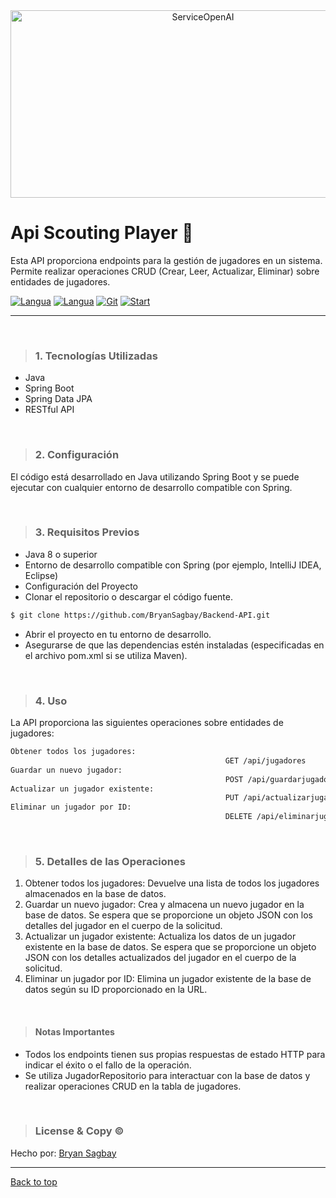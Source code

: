 <div align="center" id="top"> 
  <img src="https://www.tutofox.com/wp-content/uploads/2023/02/Full.png"  height="300" width="600" alt="ServiceOpenAI" />
</div>

# Api Scouting Player 🔭 
Esta API proporciona endpoints para la gestión de jugadores en un sistema. Permite realizar operaciones CRUD (Crear, Leer, Actualizar, Eliminar) sobre entidades de jugadores.


[![Langua](https://img.shields.io/badge/SpringBoot-white?logo=Spring)](https://img.shields.io/badge/SpringBoot-purple?logo=Spring) [![Langua](https://img.shields.io/github/languages/count/BryanSagbay/Backend-API?color=c90e21 "Langua")](https://img.shields.io/github/languages/count/BryanSagbay/Backend-API?color=c90e21 "Langua") [![Git](https://img.shields.io/github/repo-size/bryansagbay/Backend-API?color=56BEB8 "Gut")](https://img.shields.io/github/repo-size/bryansagbay/Backend-API?color=56BEB8 "Gut") [![Start](https://img.shields.io/github/stars/bryansagbay/Backend-API?color=blue "Start")](https://img.shields.io/github/stars/bryansagbay/Backend-API?color=blue "Start") 

</p>


<hr> 

<br>

> ### 1. Tecnologías Utilizadas 
- Java
- Spring Boot
- Spring Data JPA
- RESTful API

<br>







> ### 2. Configuración
El código está desarrollado en Java utilizando Spring Boot y se puede ejecutar con cualquier entorno de desarrollo compatible con Spring.

<br>

>### 3. Requisitos Previos
- Java 8 o superior
- Entorno de desarrollo compatible con Spring (por ejemplo, IntelliJ IDEA, Eclipse)
- Configuración del Proyecto
- Clonar el repositorio o descargar el código fuente.
```bash
$ git clone https://github.com/BryanSagbay/Backend-API.git
```
- Abrir el proyecto en tu entorno de desarrollo.
- Asegurarse de que las dependencias estén instaladas (especificadas en el archivo pom.xml si se utiliza Maven).

<br>

>### 4. Uso
La API proporciona las siguientes operaciones sobre entidades de jugadores:
```bash
Obtener todos los jugadores:
												GET /api/jugadores
Guardar un nuevo jugador: 
												POST /api/guardarjugador
Actualizar un jugador existente:
												PUT /api/actualizarjugador
Eliminar un jugador por ID: 
												DELETE /api/eliminarjugador/{id}
```

<br>

>### 5. Detalles de las Operaciones
1. Obtener todos los jugadores: Devuelve una lista de todos los jugadores almacenados en la base de datos.
2. Guardar un nuevo jugador: Crea y almacena un nuevo jugador en la base de datos. Se espera que se proporcione un objeto JSON con los detalles del jugador en el cuerpo de la solicitud.
3. Actualizar un jugador existente: Actualiza los datos de un jugador existente en la base de datos. Se espera que se proporcione un objeto JSON con los detalles actualizados del jugador en el cuerpo de la solicitud.
4. Eliminar un jugador por ID: Elimina un jugador existente de la base de datos según su ID proporcionado en la URL.

<br> 

>#### Notas Importantes
- Todos los endpoints tienen sus propias respuestas de estado HTTP para indicar el éxito o el fallo de la operación.
- Se utiliza JugadorRepositorio para interactuar con la base de datos y realizar operaciones CRUD en la tabla de jugadores.


<br>


> ### License & Copy &copy;

Hecho por: <a href="https://github.com/BryanSagbayt" target="_blank">Bryan Sagbay</a>


------------

<a href="#top">Back to top</a>
